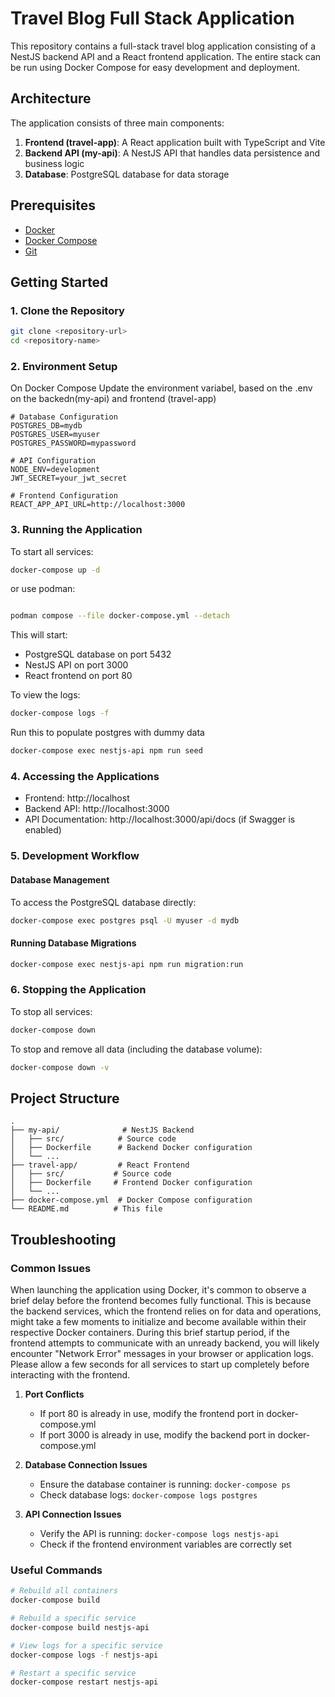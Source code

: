 # Travel Blog Full Stack Application

This repository contains a full-stack travel blog application consisting of a NestJS backend API and a React frontend application. The entire stack can be run using Docker Compose for easy development and deployment.

## Architecture

The application consists of three main components:

1. **Frontend (travel-app)**: A React application built with TypeScript and Vite
2. **Backend API (my-api)**: A NestJS API that handles data persistence and business logic
3. **Database**: PostgreSQL database for data storage

## Prerequisites

- [Docker](https://docs.docker.com/get-docker/)
- [Docker Compose](https://docs.docker.com/compose/install/)
- [Git](https://git-scm.com/downloads)

## Getting Started

### 1. Clone the Repository

```bash
git clone <repository-url>
cd <repository-name>
```

### 2. Environment Setup

On Docker Compose Update the environment variabel, based on the .env on the backedn(my-api) and frontend (travel-app)

```env
# Database Configuration
POSTGRES_DB=mydb
POSTGRES_USER=myuser
POSTGRES_PASSWORD=mypassword

# API Configuration
NODE_ENV=development
JWT_SECRET=your_jwt_secret

# Frontend Configuration
REACT_APP_API_URL=http://localhost:3000
```

### 3. Running the Application

To start all services:

```bash
docker-compose up -d
```

or use podman:

```bash

podman compose --file docker-compose.yml --detach
```

This will start:

- PostgreSQL database on port 5432
- NestJS API on port 3000
- React frontend on port 80

To view the logs:

```bash
docker-compose logs -f
```

Run this to populate postgres with dummy data

```bash
docker-compose exec nestjs-api npm run seed
```

### 4. Accessing the Applications

- Frontend: http://localhost
- Backend API: http://localhost:3000
- API Documentation: http://localhost:3000/api/docs (if Swagger is enabled)

### 5. Development Workflow

#### Database Management

To access the PostgreSQL database directly:

```bash
docker-compose exec postgres psql -U myuser -d mydb
```

#### Running Database Migrations

```bash
docker-compose exec nestjs-api npm run migration:run
```

### 6. Stopping the Application

To stop all services:

```bash
docker-compose down
```

To stop and remove all data (including the database volume):

```bash
docker-compose down -v
```

## Project Structure

```
.
├── my-api/              # NestJS Backend
│   ├── src/            # Source code
│   ├── Dockerfile      # Backend Docker configuration
│   └── ...
├── travel-app/         # React Frontend
│   ├── src/           # Source code
│   ├── Dockerfile     # Frontend Docker configuration
│   └── ...
├── docker-compose.yml  # Docker Compose configuration
└── README.md          # This file
```

## Troubleshooting

### Common Issues

When launching the application using Docker, it's common to observe a brief delay before the frontend becomes fully functional. This is because the backend services, which the frontend relies on for data and operations, might take a few moments to initialize and become available within their respective Docker containers. During this brief startup period, if the frontend attempts to communicate with an unready backend, you will likely encounter "Network Error" messages in your browser or application logs. Please allow a few seconds for all services to start up completely before interacting with the frontend.

1. **Port Conflicts**

   - If port 80 is already in use, modify the frontend port in docker-compose.yml
   - If port 3000 is already in use, modify the backend port in docker-compose.yml

2. **Database Connection Issues**

   - Ensure the database container is running: `docker-compose ps`
   - Check database logs: `docker-compose logs postgres`

3. **API Connection Issues**
   - Verify the API is running: `docker-compose logs nestjs-api`
   - Check if the frontend environment variables are correctly set

### Useful Commands

```bash
# Rebuild all containers
docker-compose build

# Rebuild a specific service
docker-compose build nestjs-api

# View logs for a specific service
docker-compose logs -f nestjs-api

# Restart a specific service
docker-compose restart nestjs-api
```
